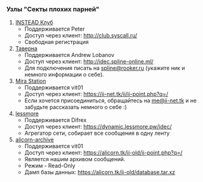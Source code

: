 ### Узлы "Секты плохих парней"

1. [INSTEAD Клуб](http://club.syscall.ru/)
   * Поддерживается Peter
   * Доступ через клиент: <http://club.syscall.ru/>
   * Свободная регистрация
2. [Таверна](http://idec.spline-online.ml/)
   * Поддерживается Andrew Lobanov
   * Доступ через клиент: <http://idec.spline-online.ml/>
   * Для подключения писать на <spline@rooker.ru> (укажите ник и немного информации о себе).
3. [Mira Station](https://ii-net.tk/ii/ii-web.php)
   * Поддерживается vit01
   * Доступ через клиент: <https://ii-net.tk/ii/ii-point.php?q=/>
   * Если хочется присоединиться, обращайтесь на <me@ii-net.tk> и не забудьте рассказать немного о себе :)
4. [lessmore](https://dynamic.lessmore.pw/)
   * Поддерживается Difrex
   * Доступ через клиент: <https://dynamic.lessmore.pw/idec/>
   * Агрегатор сети, собирает все сообщения в одну ленту
5. [alicorn-archive](http://alicorn.tk/ii-old)
   * Поддерживается vit01
   * Доступ через клиент: <https://alicorn.tk/ii-old/ii-point.php?q=/>
   * Является нашим архивом сообщений.
   * Режим - Read-Only
   * Дамп базы данных: <https://alicorn.tk/ii-old/database.tar.xz>
   
